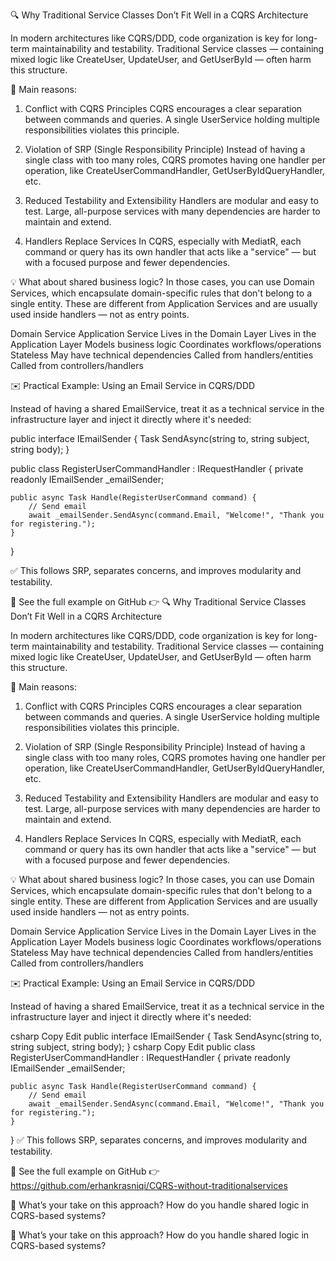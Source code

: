 🔍 Why Traditional Service Classes Don’t Fit Well in a CQRS Architecture

In modern architectures like CQRS/DDD, code organization is key for long-term maintainability and testability. Traditional Service classes — containing mixed logic like CreateUser, UpdateUser, and GetUserById — often harm this structure.

🔹 Main reasons:

1. Conflict with CQRS Principles
CQRS encourages a clear separation between commands and queries. A single UserService holding multiple responsibilities violates this principle.

2. Violation of SRP (Single Responsibility Principle)
Instead of having a single class with too many roles, CQRS promotes having one handler per operation, like CreateUserCommandHandler, GetUserByIdQueryHandler, etc.

3. Reduced Testability and Extensibility
Handlers are modular and easy to test. Large, all-purpose services with many dependencies are harder to maintain and extend.

4. Handlers Replace Services
In CQRS, especially with MediatR, each command or query has its own handler that acts like a "service" — but with a focused purpose and fewer dependencies.

💡 What about shared business logic?
In those cases, you can use Domain Services, which encapsulate domain-specific rules that don't belong to a single entity. These are different from Application Services and are usually used inside handlers — not as entry points.

Domain Service	Application Service
Lives in the Domain Layer	Lives in the Application Layer
Models business logic	Coordinates workflows/operations
Stateless	May have technical dependencies
Called from handlers/entities	Called from controllers/handlers

✉️ Practical Example: Using an Email Service in CQRS/DDD

Instead of having a shared EmailService, treat it as a technical service in the infrastructure layer and inject it directly where it's needed:

 
public interface IEmailSender {
    Task SendAsync(string to, string subject, string body);
}


public class RegisterUserCommandHandler : IRequestHandler<RegisterUserCommand> {
    private readonly IEmailSender _emailSender;

    public async Task Handle(RegisterUserCommand command) {
        // Send email
        await _emailSender.SendAsync(command.Email, "Welcome!", "Thank you for registering.");
    }
}

✅ This follows SRP, separates concerns, and improves modularity and testability.

📎 See the full example on GitHub 👉 🔍 Why Traditional Service Classes Don’t Fit Well in a CQRS Architecture

In modern architectures like CQRS/DDD, code organization is key for long-term maintainability and testability. Traditional Service classes — containing mixed logic like CreateUser, UpdateUser, and GetUserById — often harm this structure.

🔹 Main reasons:

1. Conflict with CQRS Principles
CQRS encourages a clear separation between commands and queries. A single UserService holding multiple responsibilities violates this principle.

2. Violation of SRP (Single Responsibility Principle)
Instead of having a single class with too many roles, CQRS promotes having one handler per operation, like CreateUserCommandHandler, GetUserByIdQueryHandler, etc.

3. Reduced Testability and Extensibility
Handlers are modular and easy to test. Large, all-purpose services with many dependencies are harder to maintain and extend.

4. Handlers Replace Services
In CQRS, especially with MediatR, each command or query has its own handler that acts like a "service" — but with a focused purpose and fewer dependencies.

💡 What about shared business logic?
In those cases, you can use Domain Services, which encapsulate domain-specific rules that don't belong to a single entity. These are different from Application Services and are usually used inside handlers — not as entry points.

Domain Service	Application Service
Lives in the Domain Layer	Lives in the Application Layer
Models business logic	Coordinates workflows/operations
Stateless	May have technical dependencies
Called from handlers/entities	Called from controllers/handlers

✉️ Practical Example: Using an Email Service in CQRS/DDD

Instead of having a shared EmailService, treat it as a technical service in the infrastructure layer and inject it directly where it's needed:

csharp
Copy
Edit
public interface IEmailSender {
    Task SendAsync(string to, string subject, string body);
}
csharp
Copy
Edit
public class RegisterUserCommandHandler : IRequestHandler<RegisterUserCommand> {
    private readonly IEmailSender _emailSender;

    public async Task Handle(RegisterUserCommand command) {
        // Send email
        await _emailSender.SendAsync(command.Email, "Welcome!", "Thank you for registering.");
    }
}
✅ This follows SRP, separates concerns, and improves modularity and testability.

📎 See the full example on GitHub 👉 https://github.com/erhankrasniqi/CQRS-without-traditionalservices

💬 What’s your take on this approach? How do you handle shared logic in CQRS-based systems?

💬 What’s your take on this approach? How do you handle shared logic in CQRS-based systems?
